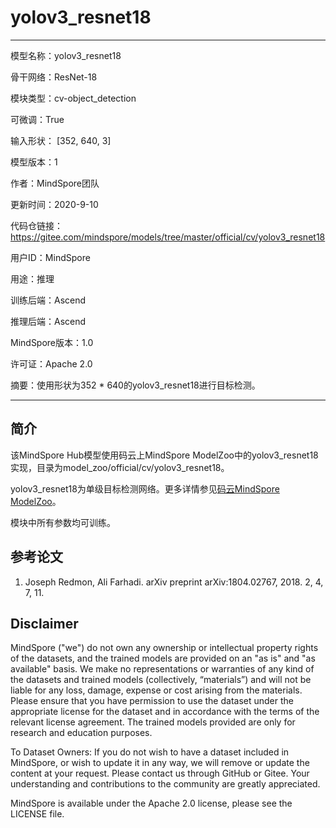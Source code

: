 # yolov3_resnet18

---

模型名称：yolov3_resnet18

骨干网络：ResNet-18

模块类型：cv-object_detection

可微调：True

输入形状： [352, 640, 3]

模型版本：1

作者：MindSpore团队

更新时间：2020-9-10

代码仓链接：<https://gitee.com/mindspore/models/tree/master/official/cv/yolov3_resnet18>

用户ID：MindSpore

用途：推理

训练后端：Ascend

推理后端：Ascend

MindSpore版本：1.0

许可证：Apache 2.0

摘要：使用形状为352 * 640的yolov3_resnet18进行目标检测。

---

## 简介

该MindSpore Hub模型使用码云上MindSpore ModelZoo中的yolov3_resnet18实现，目录为model_zoo/official/cv/yolov3_resnet18。

yolov3_resnet18为单级目标检测网络。更多详情参见[码云MindSpore ModelZoo](https://gitee.com/mindspore/models/blob/master/official/cv/yolov3_resnet18/README.md)。

模块中所有参数均可训练。

## 参考论文

1. Joseph Redmon, Ali Farhadi. arXiv preprint arXiv:1804.02767, 2018. 2, 4, 7, 11.

## Disclaimer

MindSpore ("we") do not own any ownership or intellectual property rights of the datasets, and the trained models are provided on an "as is" and "as available" basis. We make no representations or warranties of any kind of the datasets and trained models (collectively, “materials”) and will not be liable for any loss, damage, expense or cost arising from the materials. Please ensure that you have permission to use the dataset under the appropriate license for the dataset and in accordance with the terms of the relevant license agreement. The trained models provided are only for research and education purposes.

To Dataset Owners: If you do not wish to have a dataset included in MindSpore, or wish to update it in any way, we will remove or update the content at your request. Please contact us through GitHub or Gitee. Your understanding and contributions to the community are greatly appreciated.

MindSpore is available under the Apache 2.0 license, please see the LICENSE file.